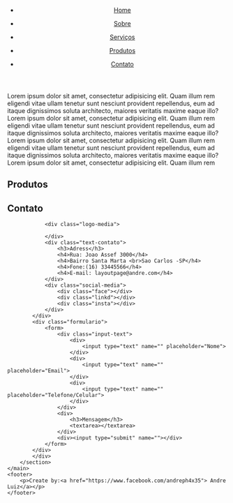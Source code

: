 <!DOCTYPE html>
<html lang="pt-br">
<head>
	<meta charset="UTF-8">
	<link rel="stylesheet" href="style.css">
	<title>Andre | Frontend</title>
</head>
<body>
	<header>
		<nav>
			<div class="menu">
				<ul>
					<div class="home"><li class="home-bg"><a href=""><p>Home</p></a></li></div>
					<div class="sobre"><li><a href="#sobre"><p>Sobre</p></a></li></div>
					<div class="servicos" ><li><a href="#servicos"><p>Serviços</p></a></li></div>
					<div class="produtos"><li><a href="#produtos"><p>Produtos</p></a></li></div>
					<div class="contato"><li><a href="#formulario"><p>Contato</p></a></li></div>	
				</ul>
			</div>
		</nav>
	</header>
	<main>
		<section id="sobre" class="cont01">
			<div class="card"></div>
			<div class="desc-card">
				<p>
					Lorem ipsum dolor sit amet, consectetur adipisicing elit. Quam illum rem eligendi vitae ullam tenetur sunt nesciunt provident repellendus, eum ad itaque dignissimos soluta architecto, maiores veritatis maxime eaque illo?
					Lorem ipsum dolor sit amet, consectetur adipisicing elit. Quam illum rem eligendi vitae ullam tenetur sunt nesciunt provident repellendus, eum ad itaque dignissimos soluta architecto, maiores veritatis maxime eaque illo?
					Lorem ipsum dolor sit amet, consectetur adipisicing elit. Quam illum rem eligendi vitae ullam tenetur sunt nesciunt provident repellendus, eum ad itaque dignissimos soluta architecto, maiores veritatis maxime eaque illo?
					Lorem ipsum dolor sit amet, consectetur adipisicing elit. Quam illum rem 
				</p>
			</div>
		</section>
		<section id="servicos" class="cont02">
			<div class="card02"></div>
		</section>
		<section id="produtos" class="cont03">
			<h1>Produtos</h1>
			<div class="port">
				<div class="img"></div>
				<div class="img"></div>
				<div class="img"></div>
				<div class="img"></div>
				<div class="img"></div>
				<div class="img"></div>
			</div>
		</section>
			<section id="formulario">
					<h1>Contato</h1>
			<div class="form-contato">
				<div class="social">
			
				<div class="logo-media">
					
				</div>
				<div class="text-contato">
					<h3>Adress</h3>
					<h4>Rua: Joao Assef 3000</h4>
					<h4>Bairro Santa Marta <br>Sao Carlos -SP</h4>
					<h4>Fone:(16) 33445566</h4>
					<h4>E-mail: layoutpage@andre.com</h4>
				</div>
				<div class="social-media">
					<div class="face"></div>
					<div class="linkd"></div>
					<div class="insta"></div>
				</div>
			</div>
			<div class="formulario">
				<form>
					<div class="input-text">
						<div>
							<input type="text" name="" placeholder="Nome">
						</div>
						<div>
							<input type="text" name="" placeholder="Email">
						</div>
						<div>
							<input type="text" name="" placeholder="Telefone/Celular">
						</div>
					</div>
					<div>
						<h3>Mensagem</h3>
						<textarea></textarea>
					</div>
					<div><input type="submit" name=""></div>
				</form>
			</div>
			</div>
		</section>
	</main>
	<footer>
		<p>Create by:<a href="https://www.facebook.com/andreph4x35"> Andre Luiz</a></p>
	</footer>
</body>
</html>
